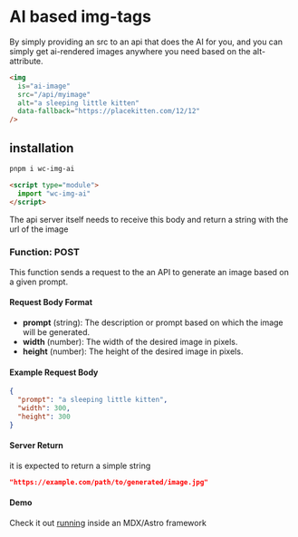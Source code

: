 # AI based img-tags

By simply providing an src to an api that does the AI for you, and you can simply get ai-rendered images anywhere you need based on the alt-attribute.

```html
<img
  is="ai-image"
  src="/api/myimage"
  alt="a sleeping little kitten"
  data-fallback="https://placekitten.com/12/12"
/>
```

## installation

```bash
pnpm i wc-img-ai
```

```html
<script type="module">
  import "wc-img-ai"
</script>
```

The api server itself needs to receive this body and return a string with the url of the image

### Function: POST

This function sends a request to the an API to generate an image based on a given prompt.

#### Request Body Format

- **prompt** (string): The description or prompt based on which the image will be generated.
- **width** (number): The width of the desired image in pixels.
- **height** (number): The height of the desired image in pixels.

#### Example Request Body

```json
{
  "prompt": "a sleeping little kitten",
  "width": 300,
  "height": 300
}
```

#### Server Return

it is expected to return a simple string

```json
"https://example.com/path/to/generated/image.jpg"
```

#### Demo

Check it out [running](https://john.ro/lab/img-ai) inside an MDX/Astro framework
